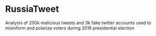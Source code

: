 # RussiaTweet

Analysis of 200k malicious tweets and 3k fake twitter accounts used to misinform and polarize voters during 2016 presidential election

